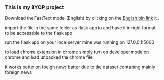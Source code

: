 <h3>This is my BYOP project</h3>
<p>Download the FastText model (English) by clicking on the <a href="https://fasttext.cc/docs/en/crawl-vectors.html">English bin link</a> it .</p>
<p> import the file in the same folder as flask app to and have it in right format to be accessable to the flask app</p>
<p> run the flask app on your local server mine was running on 127.0.0.1:5000 </p>
<p> to load chrome extension in chrome simply turn on developer mode on chrome and load unpacked the chrome file</p>
<p> it works better on foeigh news batter due to the dataset containing mainly foreign news</p>
